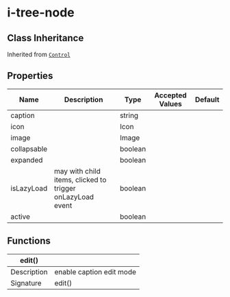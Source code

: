 # i-tree-node

## Class Inheritance
Inherited from [`Control`](components/Control/README.md)

## Properties

| Name         | Description           | Type | Accepted Values | Default |
| ------------ | --------------------- | ----------------------------- | ------- | ----------- |
| caption |    | string |    |   |
| icon |    | Icon |    |   |
| image |    | Image |    |   |
| collapsable |    | boolean |    |   |
| expanded |    | boolean |    |   |
| isLazyLoad |  may with child items, clicked to trigger onLazyLoad event | boolean |    |   |
| active |    | boolean |    |   |

## Functions

| **edit()** |   |
| ---------- | -------------------------- | 
| Description | enable caption edit mode | 
| Signature | edit() | 
